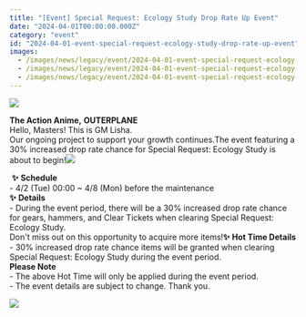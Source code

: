 ```yaml
---
title: "[Event] Special Request: Ecology Study Drop Rate Up Event"
date: "2024-04-01T00:00:00.000Z"
category: "event"
id: "2024-04-01-event-special-request-ecology-study-drop-rate-up-event"
images:
  - /images/news/legacy/event/2024-04-01-event-special-request-ecology-study-drop-rate-up-event/9c7f625941ba4c78b1dd815314ea0b81.webp
  - /images/news/legacy/event/2024-04-01-event-special-request-ecology-study-drop-rate-up-event/624907475c9b46b8b8b8fd22a72fd394_002.webp
  - /images/news/legacy/event/2024-04-01-event-special-request-ecology-study-drop-rate-up-event/b63d458cd8da4578a8ef84faaf97a91b.webp
---
```


![](/images/news/legacy/event/2024-04-01-event-special-request-ecology-study-drop-rate-up-event/9c7f625941ba4c78b1dd815314ea0b81.webp)  

**The Action Anime,** **OUTERPLANE**  
Hello, Masters! This is GM Lisha.  
Our ongoing project to support your growth continues.The event featuring a 30% increased drop rate chance for Special Request: Ecology Study is about to begin!![](/images/news/legacy/event/2024-04-01-event-special-request-ecology-study-drop-rate-up-event/624907475c9b46b8b8b8fd22a72fd394_002.webp)  
  

 **✨** **Schedule**  
\- 4/2 (Tue) 00:00 ~ 4/8 (Mon) before the maintenance  
**✨** **Details**  
\- During the event period, there will be a 30% increased drop rate chance for gears, hammers, and Clear Tickets when clearing Special Request: Ecology Study.  
Don't miss out on this opportunity to acquire more items!**✨** **Hot Time Details**  
\- 30% increased drop rate chance items will be granted when clearing Special Request: Ecology Study during the event period.  
**Please Note**  
\- The above Hot Time will only be applied during the event period.  
\- The event details are subject to change. Thank you.

![](/images/news/legacy/event/2024-04-01-event-special-request-ecology-study-drop-rate-up-event/b63d458cd8da4578a8ef84faaf97a91b.webp)
